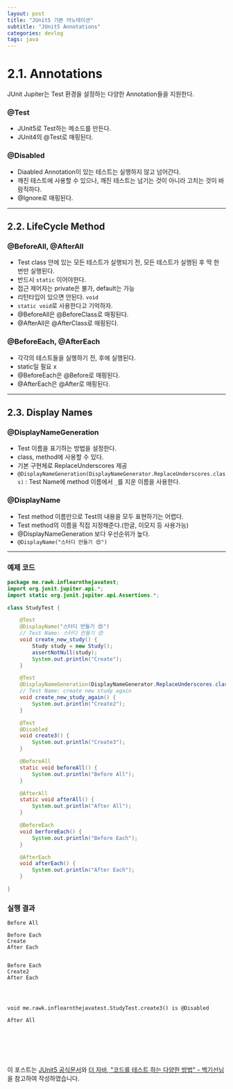 ```yaml
---
layout: post
title: "JUnit5 기본 어노테이션"
subtitle: "JUnit5 Annotations"
categories: devlog
tags: java
--- 
```


# 2.1. Annotations
JUnit Jupiter는 Test 환경을 설정하는 다양한 Annotation들을 지원한다.

### @Test
- JUnit5로 Test하는 메소드를 만든다. 
- JUnit4의 @Test로 매핑된다. 

### @Disabled
- Diaabled Annotation이 있는 테스트는 실행하지 않고 넘어간다.
- 깨진 테스트에 사용할 수 있으나, 깨진 테스트는 넘기는 것이 아니라 고치는 것이 바람직하다.
- @Ignore로 매핑된다.

---

## 2.2. LifeCycle Method

### @BeforeAll, @AfterAll
- Test class 안에 있는 모든 테스트가 실행되기 전, 모든 테스트가 실행된 후 딱 한 번만 실행된다.
- 반드시 `static` 이어야한다.
- 접근 제어자는 private은 불가, default는 가능
- 리턴타입이 있으면 안된다. `void`
- `static void`로 사용한다고 기억하자.
- @BeforeAll은 @BeforeClass로 매핑된다.
- @AfterAll은 @AfterClass로 매핑된다.

### @BeforeEach, @AfterEach
- 각각의 테스트들을 실행하기 전, 후에 실행된다.
- static일 필요 x
- @BeforeEach은 @Before로 매핑된다.
- @AfterEach은 @After로 매핑된다.

---

## 2.3. Display Names

### @DisplayNameGeneration
- Test 이름을 표기하는 방법을 설정한다.
- class, method에 사용할 수 있다.
- 기본 구현체로 ReplaceUnderscores 제공
- `@DisplayNameGeneration(DisplayNameGenerator.ReplaceUnderscores.class)` : Test Name에 method 이름에서 `_`를 지운 이름을 사용한다. 

### @DisplayName
- Test method 이름만으로 Test의 내용을 모두 표현하기는 어렵다.
- Test method의 이름을 직접 지정해준다.(한글, 이모지 등 사용가능)
- @DisplayNameGeneration 보다 우선순위가 높다.
- `@DisplayName("스터디 만들기 😍")`

---

### 예제 코드
```java
package me.rawk.inflearnthejavatest;
import org.junit.jupiter.api.*;
import static org.junit.jupiter.api.Assertions.*;

class StudyTest {

    @Test
    @DisplayName("스터디 만들기 😍")
    // Test Name: 스터디 만들기 😍
    void create_new_study() {
        Study study = new Study();
        assertNotNull(study);
        System.out.println("Create");
    }

    @Test
    @DisplayNameGeneration(DisplayNameGenerator.ReplaceUnderscores.class)
    // Test Name: create new study again
    void create_new_study_again() {
        System.out.println("Create2");
    }

    @Test
    @Disabled
    void create3() {
        System.out.println("Create3");
    }

    @BeforeAll
    static void beforeAll() {
        System.out.println("Before All");
    }

    @AfterAll
    static void afterAll() {
        System.out.println("After All");
    }

    @BeforeEach
    void berforeEach() {
        System.out.println("Before Each");
    }

    @AfterEach
    void afterEach() {
        System.out.println("After Each");
    }

}

```

### 실행 결과
```
Before All

Before Each
Create
After Each


Before Each
Create2
After Each




void me.rawk.inflearnthejavatest.StudyTest.create3() is @Disabled

After All
```


<br><br><br><br>

이 포스트는 [JUnit5 공식문서][JUnit]와 [더 자바, "코드를 테스트 하는 다양한 방법" - 백기선님][Baik] 을 참고하여 작성하였습니다.

[JUnit]: https://junit.org/junit5/docs/current/user-guide/
[Baik]: https://www.inflearn.com/course/the-java-application-test#












